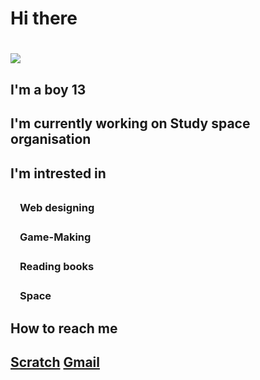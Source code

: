 <h1> Hi there <h1>  <img src="https://i.pinimg.com/originals/b9/37/12/b9371273ae94a946e92074d1b9696680.gif  width=5%  height=5%">
<!DOCTYPE html>
<html>


<h2> I'm a boy 13 </h2>

<h2> I'm currently working on Study space organisation </h2>
<h2> I'm intrested in <h2>

<h3>ㅤWeb designing <h3>
<h3>ㅤGame-Making <h3>
<h3>ㅤReading books <h3>
<h3>ㅤSpace <h3>


<h2> How to reach me <h2>

<a href="https://scratch.mit.edu/users/Aveolon/">Scratch</a> 
<a href="www.sachiruvishwaja@gmail.com">Gmail</a>  
